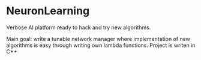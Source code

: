 # NeuronLearning
Verbose AI platform ready to hack and try new algorithms.

Main goal: write a tunable network manager where implementation of new algorithms is easy through writing own lambda functions.
Project is writen in C++
